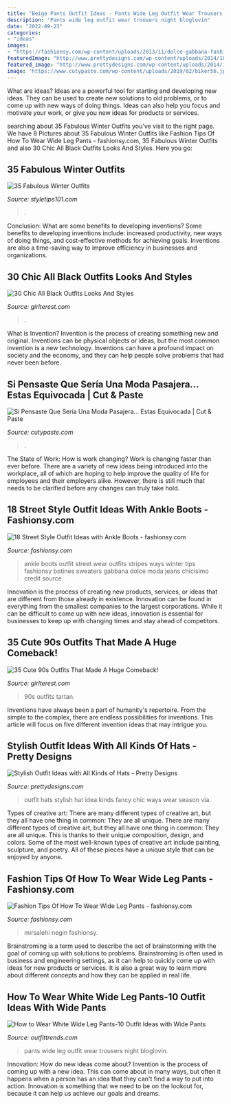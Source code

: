```yaml
---
title: "Beige Pants Outfit Ideas - Pants Wide Leg Outfit Wear Trousers Night Bloglovin"
description: "Pants wide leg outfit wear trousers night bloglovin"
date: "2022-09-23"
categories:
- "ideas"
images:
- "https://fashionsy.com/wp-content/uploads/2013/11/dolce-gabbana-fashion-brands-white-dark-blue-sweaterslook-main-single-630x924.jpg"
featuredImage: "http://www.prettydesigns.com/wp-content/uploads/2014/10/Stylish-Outfit-Idea-with-Hats.jpg"
featured_image: "http://www.prettydesigns.com/wp-content/uploads/2014/10/Stylish-Outfit-Idea-with-Hats.jpg"
image: "https://www.cutypaste.com/wp-content/uploads/2019/02/biker56.jpg"
---
```



What are ideas?
Ideas are a powerful tool for starting and developing new ideas. They can be used to create new solutions to old problems, or to come up with new ways of doing things. Ideas can also help you focus and motivate your work, or give you new ideas for products or services.

	

		
searching about 35 Fabulous Winter Outfits you've visit to the right page. We have 8 Pictures about 35 Fabulous Winter Outfits like Fashion Tips Of How To Wear Wide Leg Pants - fashionsy.com, 35 Fabulous Winter Outfits and also 30 Chic All Black Outfits Looks And Styles. Here you go:
		
    
## 35 Fabulous Winter Outfits

<img loading=lazy src="https://styletips101.com/wp-content/uploads/2016/12/winter-outfit31-485x1024.jpg" onerror="this.onerror=null;this.src='https://tse2.mm.bing.net/th?id=OIP.ITJh3yKA9y6R4wOwUSGx-AHaPo&amp;pid=15.1';" alt="35 Fabulous Winter Outfits">

_Source: styletips101.com_

>. 

	

Conclusion: What are some benefits to developing inventions?
Some benefits to developing inventions include: increased productivity, new ways of doing things, and cost-effective methods for achieving goals. Inventions are also a time-saving way to improve efficiency in businesses and organizations.

    
## 30 Chic All Black Outfits Looks And Styles

<img loading=lazy src="https://girlterest.com/wp-content/uploads/2017/06/black5.jpg" onerror="this.onerror=null;this.src='https://tse4.mm.bing.net/th?id=OIP.3tDmhz6AOzb9FcxwrDeL2wAAAA&amp;pid=15.1';" alt="30 Chic All Black Outfits Looks And Styles">

_Source: girlterest.com_

>. 

	

What is Invention?
Invention is the process of creating something new and original. Inventions can be physical objects or ideas, but the most common invention is a new technology. Inventions can have a profound impact on society and the economy, and they can help people solve problems that had never been before.

    
## Si Pensaste Que Sería Una Moda Pasajera… Estas Equivocada | Cut &amp; Paste

<img loading=lazy src="https://www.cutypaste.com/wp-content/uploads/2019/02/biker56.jpg" onerror="this.onerror=null;this.src='https://tse3.mm.bing.net/th?id=OIP.pGZ6X41op2JrsDpcpu8xyAHaLi&amp;pid=15.1';" alt="Si Pensaste Que Sería Una Moda Pasajera… Estas Equivocada | Cut &amp; Paste">

_Source: cutypaste.com_

>. 

	

The State of Work: How is work changing?
Work is changing faster than ever before. There are a variety of new ideas being introduced into the workplace, all of which are hoping to help improve the quality of life for employees and their employers alike. However, there is still much that needs to be clarified before any changes can truly take hold.

    
## 18 Street Style Outfit Ideas With Ankle Boots - Fashionsy.com

<img loading=lazy src="https://fashionsy.com/wp-content/uploads/2013/11/dolce-gabbana-fashion-brands-white-dark-blue-sweaterslook-main-single-630x924.jpg" onerror="this.onerror=null;this.src='https://tse4.mm.bing.net/th?id=OIP.LoG_6fBKBqLBWV-sLU3w2gHaK3&amp;pid=15.1';" alt="18 Street Style Outfit Ideas with Ankle Boots - fashionsy.com">

_Source: fashionsy.com_

>ankle boots outfit street wear outfits stripes ways winter tips fashionsy botines sweaters gabbana dolce moda jeans chicisimo credit source. 

	

Innovation is the process of creating new products, services, or ideas that are different from those already in existence. Innovation can be found in everything from the smallest companies to the largest corporations. While it can be difficult to come up with new ideas, innovation is essential for businesses to keep up with changing times and stay ahead of competitors.

    
## 35 Cute 90s Outfits That Made A Huge Comeback!

<img loading=lazy src="http://girlterest.com/wp-content/uploads/2017/05/5-Tartan.jpg" onerror="this.onerror=null;this.src='https://tse3.mm.bing.net/th?id=OIP.hXIQduPnwI9Lz3A6CFwsJwHaKk&amp;pid=15.1';" alt="35 Cute 90s Outfits That Made A Huge Comeback!">

_Source: girlterest.com_

>90s outfits tartan. 

	

Inventions have always been a part of humanity's repertoire. From the simple to the complex, there are endless possibilities for inventions. This article will focus on five different invention ideas that may intrigue you.

    
## Stylish Outfit Ideas With All Kinds Of Hats - Pretty Designs

<img loading=lazy src="http://www.prettydesigns.com/wp-content/uploads/2014/10/Stylish-Outfit-Idea-with-Hats.jpg" onerror="this.onerror=null;this.src='https://tse1.mm.bing.net/th?id=OIP.SdEmg8caL5mlPvp88VaRvAHaLH&amp;pid=15.1';" alt="Stylish Outfit Ideas with All Kinds of Hats - Pretty Designs">

_Source: prettydesigns.com_

>outfit hats stylish hat idea kinds fancy chic ways wear season via. 

	

Types of creative art: There are many different types of creative art, but they all have one thing in common: They are all unique.
There are many different types of creative art, but they all have one thing in common: They are all unique. This is thanks to their unique composition, design, and colors. Some of the most well-known types of creative art include painting, sculpture, and poetry. All of these pieces have a unique style that can be enjoyed by anyone.

    
## Fashion Tips Of How To Wear Wide Leg Pants - Fashionsy.com

<img loading=lazy src="http://fashionsy.com/wp-content/uploads/2016/03/silver-mirrored-frames-6-1200.jpg" onerror="this.onerror=null;this.src='https://tse2.mm.bing.net/th?id=OIP.wp23qTwhDPHblnh-z_Sc3AHaLH&amp;pid=15.1';" alt="Fashion Tips Of How To Wear Wide Leg Pants - fashionsy.com">

_Source: fashionsy.com_

>mirsalehi negin fashionsy. 

	

Brainstroming is a term used to describe the act of brainstorming with the goal of coming up with solutions to problems. Brainstroming is often used in business and engineering settings, as it can help to quickly come up with ideas for new products or services. It is also a great way to learn more about different concepts and how they can be applied in real life.

    
## How To Wear White Wide Leg Pants-10 Outfit Ideas With Wide Pants

<img loading=lazy src="http://www.outfittrends.com/wp-content/uploads/2016/08/white-wide-leg-pants-with-black-top.jpg" onerror="this.onerror=null;this.src='https://tse2.mm.bing.net/th?id=OIP.8GR9yrIPgvgkCOSWeEycdgHaLH&amp;pid=15.1';" alt="How to Wear White Wide Leg Pants-10 Outfit Ideas with Wide Pants">

_Source: outfittrends.com_

>pants wide leg outfit wear trousers night bloglovin. 

	

Innovation: How do new ideas come about?
Invention is the process of coming up with a new idea. This can come about in many ways, but often it happens when a person has an idea that they can't find a way to put into action. Innovation is something that we need to be on the lookout for, because it can help us achieve our goals and dreams.

